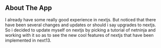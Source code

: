 ## About The App
I already have some really good experience in nextjs. But noticed that there have been several changes and updates or should i say upgrades to nextjs.
So i decided to update myself on nextjs by picking a tutorial of netninja and working with it so as to see the new cool features of nextjs that have been implemented in next13. 



